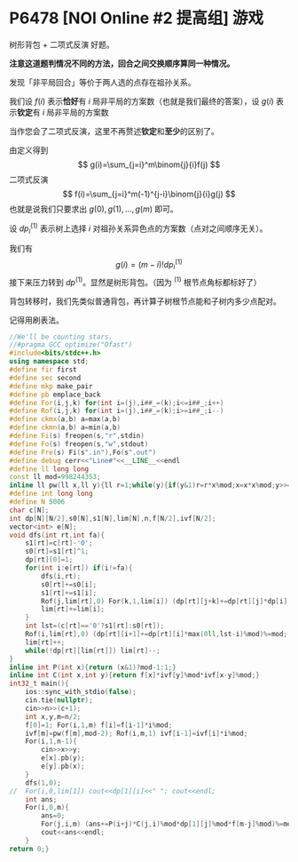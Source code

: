 # P6478 [NOI Online #2 提高组] 游戏

树形背包 + 二项式反演 好题。

**注意这道题判情况不同的方法，回合之间交换顺序算同一种情况。**

发现「非平局回合」等价于两人选的点存在祖孙关系。

我们设 $f(i)$ 表示**恰好**有 $i$ 局非平局的方案数（也就是我们最终的答案），设 $g(i)$ 表示**钦定**有 $i$ 局非平局的方案数

当作您会了二项式反演，这里不再赘述**钦定**和**至少**的区别了。

由定义得到
$$
g(i)=\sum_{j=i}^m\binom{j}{i}f(j)
$$
二项式反演
$$
f(i)=\sum_{j=i}^m(-1)^{j-i}\binom{j}{i}g(j)
$$
也就是说我们只要求出 $g(0),g(1),\dots,g(m)$ 即可。

设 $dp^{(1)}_i$ 表示树上选择 $i$ 对祖孙关系异色点的方案数（点对之间顺序无关）。

我们有
$$
g(i)=(m-i)!dp^{(1)}_i
$$
接下来压力转到 $dp^{(1)}$。显然是树形背包。（因为 $^{(1)}$ 根节点角标都标好了）

背包转移时，我们先类似普通背包，再计算子树根节点能和子树内多少点配对。

记得用刷表法。

```cpp
//We'll be counting stars.
//#pragma GCC optimize("Ofast")
#include<bits/stdc++.h>
using namespace std;
#define fir first
#define sec second
#define mkp make_pair
#define pb emplace_back
#define For(i,j,k) for(int i=(j),i##_=(k);i<=i##_;i++)
#define Rof(i,j,k) for(int i=(j),i##_=(k);i>=i##_;i--)
#define ckmx(a,b) a=max(a,b)
#define ckmn(a,b) a=min(a,b)
#define Fi(s) freopen(s,"r",stdin)
#define Fo(s) freopen(s,"w",stdout)
#define Fre(s) Fi(s".in"),Fo(s".out")
#define debug cerr<<"Line#"<<__LINE__<<endl
#define ll long long
const ll mod=998244353;
inline ll pw(ll x,ll y){ll r=1;while(y){if(y&1)r=r*x%mod;x=x*x%mod;y>>=1;}return r;}
#define int long long
#define N 5006
char c[N];
int dp[N][N/2],s0[N],s1[N],lim[N],n,f[N/2],ivf[N/2];
vector<int> e[N];
void dfs(int rt,int fa){
	s1[rt]=c[rt]-'0';
	s0[rt]=s1[rt]^1;
	dp[rt][0]=1;
	for(int i:e[rt]) if(i!=fa){
		dfs(i,rt);
		s0[rt]+=s0[i];
		s1[rt]+=s1[i];
		Rof(j,lim[rt],0) For(k,1,lim[i]) (dp[rt][j+k]+=dp[rt][j]*dp[i][k]%mod)%=mod;
		lim[rt]+=lim[i];
	}
	int lst=(c[rt]=='0'?s1[rt]:s0[rt]);
	Rof(i,lim[rt],0) (dp[rt][i+1]+=dp[rt][i]*max(0ll,lst-i)%mod)%=mod;
	lim[rt]++;
	while(!dp[rt][lim[rt]]) lim[rt]--;
}
inline int P(int x){return (x&1)?mod-1:1;}
inline int C(int x,int y){return f[x]*ivf[y]%mod*ivf[x-y]%mod;}
int32_t main(){
	ios::sync_with_stdio(false);
	cin.tie(nullptr);
	cin>>n>>(c+1);
	int x,y,m=n/2;
	f[0]=1; For(i,1,m) f[i]=f[i-1]*i%mod;
	ivf[m]=pw(f[m],mod-2); Rof(i,m,1) ivf[i-1]=ivf[i]*i%mod;
	For(i,1,n-1){
		cin>>x>>y;
		e[x].pb(y);
		e[y].pb(x);
	}
	dfs(1,0);
//	For(i,0,lim[1]) cout<<dp[1][i]<<" "; cout<<endl;
	int ans;
	For(i,0,m){
		ans=0;
		For(j,i,m) (ans+=P(i+j)*C(j,i)%mod*dp[1][j]%mod*f[m-j]%mod)%=mod;
		cout<<ans<<endl;
	}
return 0;}
```